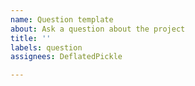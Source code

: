 ```yaml
---
name: Question template
about: Ask a question about the project
title: ''
labels: question
assignees: DeflatedPickle

---
```



